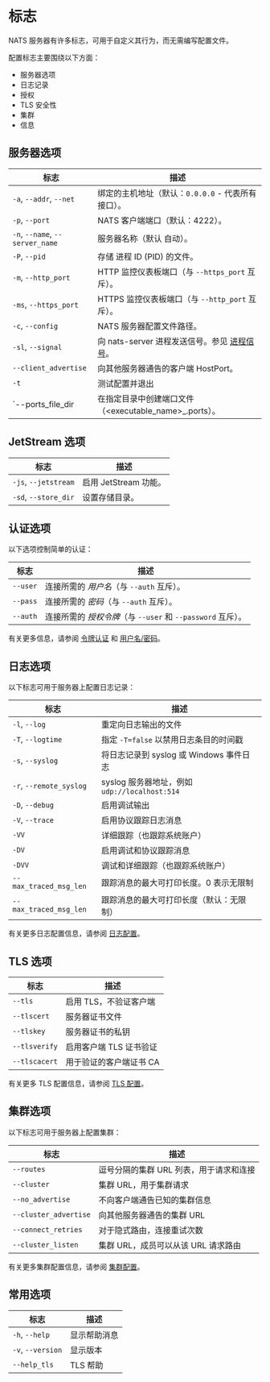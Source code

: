 # 标志

NATS 服务器有许多标志，可用于自定义其行为，而无需编写配置文件。

配置标志主要围绕以下方面：

* 服务器选项
* 日志记录
* 授权
* TLS 安全性
* 集群
* 信息

## 服务器选项

| 标志                  | 描述                                                                            |
| --------------------- | -------------------------------------------------------------------------------------- |
| `-a`, `--addr`, `--net` | 绑定的主机地址（默认：`0.0.0.0` - 代表所有接口）。                       |
| `-p`, `--port`        | NATS 客户端端口（默认：4222）。                                                      |
| `-n`, `--name`, `--server_name` | 服务器名称（默认 自动）。                                                   |
| `-P`, `--pid`         | 存储 进程 ID (PID) 的文件。                                                    |
| `-m`, `--http_port`   | HTTP 监控仪表板端口（与 `--https_port` 互斥）。                      |
| `-ms`, `--https_port` | HTTPS 监控仪表板端口（与 `--http_port` 互斥）。                           |
| `-c`, `--config`      | NATS 服务器配置文件路径。                                                |
| `-sl`, `--signal`     | 向 nats-server 进程发送信号。参见 [进程信号](../nats_admin/signals.md)。 |
| `--client_advertise`  | 向其他服务器通告的客户端 HostPort。                                         |
| `-t`                  | 测试配置并退出                                                            |
| `--ports_file_dir     | 在指定目录中创建端口文件（<executable_name>_<pid>.ports）。       |

## JetStream 选项

| 标志                 | 描述                     |
| -------------------- | ------------------------------- |
| `-js`, `--jetstream` | 启用 JetStream 功能。 |
| `-sd`, `--store_dir` | 设置存储目录。      |

## 认证选项

以下选项控制简单的认证：

| 标志     | 描述                                                                              |
| -------- | ---------------------------------------------------------------------------------------- |
| `--user` | 连接所需的 _用户名_（与 `--auth` 互斥）。                             |
| `--pass` | 连接所需的 _密码_（与 `--auth` 互斥）。                             |
| `--auth` | 连接所需的 _授权令牌_（与 `--user` 和 `--password` 互斥）。 |

有关更多信息，请参阅 [令牌认证](../configuration/securing_nats/auth_intro/tokens.md) 和 [用户名/密码](../configuration/securing_nats/auth_intro/username_password.md)。

## 日志选项

以下标志可用于服务器上配置日志记录：

| 标志                    | 描述                                                   |
| ----------------------- | ------------------------------------------------------------- |
| `-l`, `--log`           | 重定向日志输出的文件                                   |
| `-T`, `--logtime`       | 指定 `-T=false` 以禁用日志条目的时间戳            |
| `-s`, `--syslog`        | 将日志记录到 syslog 或 Windows 事件日志                            |
| `-r`, `--remote_syslog` | syslog 服务器地址，例如 `udp://localhost:514`         |
| `-D`, `--debug`         | 启用调试输出                                       |
| `-V`, `--trace`         | 启用协议跟踪日志消息                            |
| `-VV`                   | 详细跟踪（也跟踪系统账户）                 |
| `-DV`                   | 启用调试和协议跟踪消息                 |
| `-DVV`                  | 调试和详细跟踪（也跟踪系统账户）       |
| `--max_traced_msg_len`  | 跟踪消息的最大可打印长度。0 表示无限制 |
| `--max_traced_msg_len`   | 跟踪消息的最大可打印长度（默认：无限制） |

有关更多日志配置信息，请参阅 [日志配置](../configuration/logging.md)。

## TLS 选项

| 标志          | 描述                                |
| ------------- | ------------------------------------------ |
| `--tls`       | 启用 TLS，不验证客户端          |
| `--tlscert`   | 服务器证书文件                    |
| `--tlskey`    | 服务器证书的私钥                 |
| `--tlsverify` | 启用客户端 TLS 证书验证         |
| `--tlscacert` | 用于验证的客户端证书 CA         |

有关更多 TLS 配置信息，请参阅 [TLS 配置](/running-a-nats-service/configuration/securing_nats/tls.md)。

## 集群选项

以下标志可用于服务器上配置集群：

| 标志                  | 描述                                                 |
| --------------------- | ----------------------------------------------------------- |
| `--routes`            | 逗号分隔的集群 URL 列表，用于请求和连接                 |
| `--cluster`           | 集群 URL，用于集群请求                         |
| `--no_advertise`      | 不向客户端通告已知的集群信息                       |
| `--cluster_advertise` | 向其他服务器通告的集群 URL                   |
| `--connect_retries`   | 对于隐式路由，连接重试次数              |
| `--cluster_listen`    | 集群 URL，成员可以从该 URL 请求路由           |

有关更多集群配置信息，请参阅 [集群配置](/running-a-nats-service/configuration/clustering/README.md)。

## 常用选项

| 标志              | 描述       |
| ----------------- | ----------------- |
| `-h`, `--help`    | 显示帮助消息 |
| `-v`, `--version` | 显示版本      |
| `--help_tls`      | TLS 帮助          |

